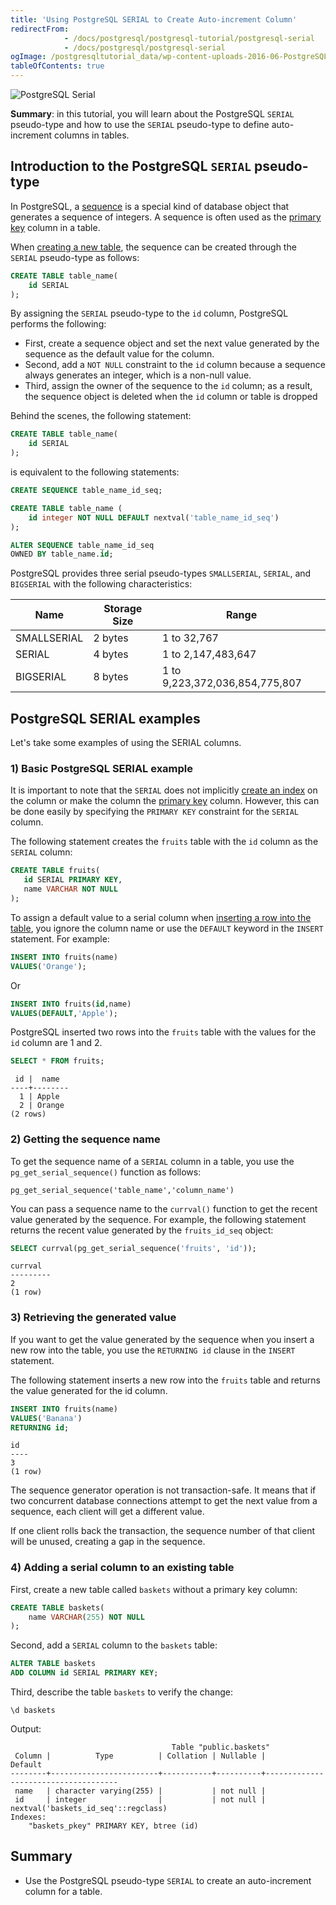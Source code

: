 ```yaml
---
title: 'Using PostgreSQL SERIAL to Create Auto-increment Column'
redirectFrom: 
            - /docs/postgresql/postgresql-tutorial/postgresql-serial
            - /docs/postgresql/postgresql-serial
ogImage: /postgresqltutorial_data/wp-content-uploads-2016-06-PostgreSQL-Serial-268x300.png
tableOfContents: true
---
```


![PostgreSQL Serial](/postgresqltutorial_data/wp-content-uploads-2016-06-PostgreSQL-Serial-268x300.png)

**Summary**: in this tutorial, you will learn about the PostgreSQL `SERIAL` pseudo-type and how to use the `SERIAL` pseudo-type to define auto-increment columns in tables.

## Introduction to the PostgreSQL `SERIAL` pseudo-type

In PostgreSQL, a [sequence](/docs/postgresql/postgresql-sequences) is a special kind of database object that generates a sequence of integers. A sequence is often used as the [primary key](/docs/postgresql/postgresql-tutorial/postgresql-primary-key) column in a table.

When [creating a new table](/docs/postgresql/postgresql-create-table), the sequence can be created through the `SERIAL` pseudo-type as follows:

```sql
CREATE TABLE table_name(
    id SERIAL
);
```

By assigning the `SERIAL` pseudo-type to the `id` column, PostgreSQL performs the following:

- First, create a sequence object and set the next value generated by the sequence as the default value for the column.
- Second, add a `NOT NULL` constraint to the `id` column because a sequence always generates an integer, which is a non-null value.
- Third, assign the owner of the sequence to the `id` column; as a result, the sequence object is deleted when the `id` column or table is dropped

Behind the scenes, the following statement:

```sql
CREATE TABLE table_name(
    id SERIAL
);
```

is equivalent to the following statements:

```sql
CREATE SEQUENCE table_name_id_seq;

CREATE TABLE table_name (
    id integer NOT NULL DEFAULT nextval('table_name_id_seq')
);

ALTER SEQUENCE table_name_id_seq
OWNED BY table_name.id;
```

PostgreSQL provides three serial pseudo-types `SMALLSERIAL`, `SERIAL`, and `BIGSERIAL` with the following characteristics:

| **Name**    | **Storage Size** | **Range**                      |
| ----------- | ---------------- | ------------------------------ |
| SMALLSERIAL | 2 bytes          | 1 to 32,767                    |
| SERIAL      | 4 bytes          | 1 to 2,147,483,647             |
| BIGSERIAL   | 8 bytes          | 1 to 9,223,372,036,854,775,807 |

## PostgreSQL SERIAL examples

Let's take some examples of using the SERIAL columns.

### 1) Basic PostgreSQL SERIAL example

It is important to note that the `SERIAL` does not implicitly [create an index](/docs/postgresql/postgresql-indexes/postgresql-create-index) on the column or make the column the [primary key](/docs/postgresql/postgresql-primary-key) column. However, this can be done easily by specifying the `PRIMARY KEY` constraint for the `SERIAL` column.

The following statement creates the `fruits` table with the `id` column as the `SERIAL` column:

```sql
CREATE TABLE fruits(
   id SERIAL PRIMARY KEY,
   name VARCHAR NOT NULL
);
```

To assign a default value to a serial column when [inserting a row into the table](/docs/postgresql/postgresql-insert), you ignore the column name or use the `DEFAULT` keyword in the `INSERT` statement. For example:

```sql
INSERT INTO fruits(name)
VALUES('Orange');
```

Or

```sql
INSERT INTO fruits(id,name)
VALUES(DEFAULT,'Apple');
```

PostgreSQL inserted two rows into the `fruits` table with the values for the `id` column are 1 and 2.

```sql
SELECT * FROM fruits;
```

```
 id |  name
----+--------
  1 | Apple
  2 | Orange
(2 rows)
```

### 2) Getting the sequence name

To get the sequence name of a `SERIAL` column in a table, you use the `pg_get_serial_sequence()` function as follows:

```
pg_get_serial_sequence('table_name','column_name')
```

You can pass a sequence name to the `currval()` function to get the recent value generated by the sequence. For example, the following statement returns the recent value generated by the `fruits_id_seq` object:

```sql
SELECT currval(pg_get_serial_sequence('fruits', 'id'));
```

```
currval
---------
2
(1 row)
```

### 3) Retrieving the generated value

If you want to get the value generated by the sequence when you insert a new row into the table, you use the `RETURNING id` clause in the `INSERT` statement.

The following statement inserts a new row into the `fruits` table and returns the value generated for the id column.

```sql
INSERT INTO fruits(name)
VALUES('Banana')
RETURNING id;
```

```
id
----
3
(1 row)
```

The sequence generator operation is not transaction-safe. It means that if two concurrent database connections attempt to get the next value from a sequence, each client will get a different value.

If one client rolls back the transaction, the sequence number of that client will be unused, creating a gap in the sequence.

### 4) Adding a serial column to an existing table

First, create a new table called `baskets` without a primary key column:

```sql
CREATE TABLE baskets(
    name VARCHAR(255) NOT NULL
);
```

Second, add a `SERIAL` column to the `baskets` table:

```sql
ALTER TABLE baskets
ADD COLUMN id SERIAL PRIMARY KEY;
```

Third, describe the table `baskets` to verify the change:

```
\d baskets
```

Output:

```
                                    Table "public.baskets"
 Column |          Type          | Collation | Nullable |               Default
--------+------------------------+-----------+----------+-------------------------------------
 name   | character varying(255) |           | not null |
 id     | integer                |           | not null | nextval('baskets_id_seq'::regclass)
Indexes:
    "baskets_pkey" PRIMARY KEY, btree (id)
```

## Summary

- Use the PostgreSQL pseudo-type `SERIAL` to create an auto-increment column for a table.
